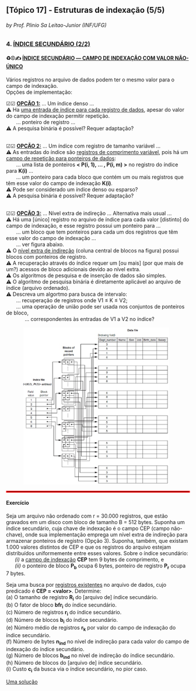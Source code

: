 ## [Tópico 17] - Estruturas de indexação (5/5)
###### *by Prof. Plinio Sa Leitao-Junior (INF/UFG)*


### 4. <ins>ÍNDICE SECUNDÁRIO (2/2)</ins>

#### &#x267B;&#x26BE;&#x270D; <ins>ÍNDICE SECUNDÁRIO &#8213; CAMPO DE INDEXAÇÃO COM VALOR NÃO-ÚNICO</ins>

Vários registros no arquivo de dados podem ter o mesmo valor para o campo de indexação.<br>
Opções de implementação:

&#9745;&#9745; **<ins>OPÇÃO 1:<ins>** ... Um índice denso ...<br>
&#9888; Ha <ins>uma entrada de índice para cada registro de dados</ins>, apesar do valor do campo de indexação permitir repetição.<br>
&nbsp;&nbsp;&nbsp;&nbsp;&nbsp;&nbsp; ... ponteiro de registro ...<br>
&#9888; A pesquisa binária é possível? Requer adaptação?<br>
<br>

&#9745;&#9745; **<ins>OPÇÃO 2:<ins>** ... Um índice com registro de tamanho variável ...<br>
&#9888; As entradas do índice são <ins>registros de comprimento variável</ins>, pois há um <ins>campo de repetição para ponteiros de dados</ins>:<br>
&nbsp;&nbsp;&nbsp;&nbsp;&nbsp;&nbsp; ... uma lista de ponteiros **\< P(i, 1), … , P(i, m) \>** no registro do índice para **K(i)** ...<br>
&nbsp;&nbsp;&nbsp;&nbsp;&nbsp;&nbsp; ... um ponteiro para cada bloco que contém um ou mais registros que têm esse valor do campo de indexação **K(i)**.<br>
&#9888; Pode ser considerado um índice denso ou esparso?<br>
&#9888; A pesquisa binária é possível? Requer adaptação?<br>
<br>

&#9745;&#9745; **<ins>OPÇÃO 3:<ins>** ... Nível extra de indireção ... Alternativa mais usual ...<br>
&#9888; Há uma [único] registro no arquivo de índice para cada valor [distinto] do campo de indexação, e esse registro possui um ponteiro para ...<br>
&nbsp;&nbsp;&nbsp;&nbsp;&nbsp;&nbsp; ... um bloco que tem ponteiros para cada um dos registros que têm esse valor do campo de indexação ...<br>
&nbsp;&nbsp;&nbsp;&nbsp;&nbsp;&nbsp; ... ver figura abaixo.<br>
&#9888; O <ins>nível extra de indireção</ins> (coluna central de blocos na figura) possui blocos com ponteiros de registro.<br>
&#9888; A recuperação através do índice requer um [ou mais] (por que mais de um?) acessos de bloco adicionais devido ao nível extra.<br>
&#9888; Os algoritmos de pesquisa e de inserção de dados são simples.<br>
&#9888; O algoritmo de pesquisa binária é diretamente aplicável ao arquivo de índice (arquivo ordenado).<br>
&#9888; Descreva um algortmo para busca de intervalo:<br>
&nbsp;&nbsp;&nbsp;&nbsp;&nbsp;&nbsp; ... recuperação de registros onde V1 ≤ K ≤ V2;<br>
&nbsp;&nbsp;&nbsp;&nbsp;&nbsp;&nbsp; ... uma operação de união pode ser usada nos conjuntos de ponteiros de bloco,<br>
&nbsp;&nbsp;&nbsp;&nbsp;&nbsp;&nbsp;&nbsp;&nbsp;&nbsp;&nbsp;&nbsp;&nbsp; ... correspondentes às entradas de V1 a V2 no índice?

&nbsp;&nbsp;&nbsp;&nbsp;&nbsp;&nbsp;&nbsp;&nbsp;&nbsp;&nbsp;&nbsp;&nbsp;<img src="../media/arquivo-38.jpg" width="400">

<hr style="border:2px solid red">

#### Exercício

Seja um arquivo não ordenado com r = 30.000 registros, que estão gravados em um disco com bloco de tamanho B = 512 bytes. Suponha um índice secundário, cuja chave de indexação é o campo CEP (campo não-chave), onde sua implementação emprega um nível extra de indireção para armazenar ponteiros de registro (Opção 3). Suponha, também, que existam 1.000 valores distintos de CEP e que os registros do arquivo estejam distribuídos uniformemente entre esses valores. Sobre o índice secundário:<br>
&nbsp;&nbsp;&nbsp;&nbsp;&nbsp;&nbsp;_(i)_ a <ins>campo de indexação</ins> **CEP** tem 9 bytes de comprimento, e<br>
&nbsp;&nbsp;&nbsp;&nbsp;&nbsp;&nbsp;_(ii)_ o ponteiro de bloco **P<sub>b</sub>** ocupa 6 bytes, ponteiro de registro **P<sub>r</sub>** ocupa 7 bytes.

Seja uma busca por <ins>registros existentes</ins> no arquivo de dados, cujo predicado é **CEP = \<valor\>**. Determine:<br>
(a) O tamanho de registro **R<sub>i</sub>** do [arquivo de] índice secundário.<br>
(b) O fator de bloco **bfr<sub>i</sub>** do índice secundário.<br>
(c) Número de registros **r<sub>i</sub>** do índice secundário.<br>
(d) Número de blocos **b<sub>i</sub>** do índice secundário.<br>
(e) Núméro médio de registros **r<sub>k</sub>** por valor do campo de indexação do índice secundário.<br>
(f) Número de bytes **n<sub>ind</sub>** no nível de indireção para cada valor do campo de indexação do índice secundário.<br>
(g) Número de blocos **b<sub>ind</sub>** no nível de indireção do índice secundário.<br>
(h) Número de blocos do [arquivo de] índice secundário.<br>
(i) Custo **c<sub>i</sub>** da busca via o índice secundário, no pior caso.<br>

[Uma solução](./topico-17solucao-01.md)
